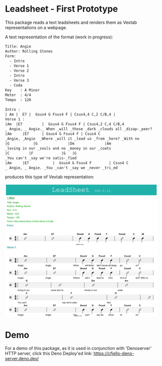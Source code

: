 # Leadsheet - First Prototype

This package reads a text leadsheets and renders them as Vextab representations on a webpage. 

A text representation of the format (work in progress):
```
Title: Angie
Author: Rolling Stones
Form:  
  - Intro 
  - Verse 1
  - Verse 2
  - Intro
  - Verse 3
  - Coda
Key    : A Minor
Meter  : 4/4
Tempo  : 120                

Intro : 
| Am |  E7 |  Gsus4 G Fsus4 F | Csus4,4 C,2 C/B,4 |
Verse 1 :
|Am	 |E7         |  Gsus4 G Fsus4 F | Csus4,2 C,4 C/B,4
_ Angie, _ Angie._ When _will _those _dark _clouds all _disap-_peer?
|Am     |E7      | Gsus4 G Fsus4 F | Csus4 C
_Angie, _Angie  _Where _will it _lead us _from _here? _With no
|G	         |G              |Dm              |Am
_loving in our _souls and no _money in our _coats
|C	       |F	          |G   |G 
_You can't _say we're satis-_fied
|Am     |E7           |  Gsus4 G Fsus4 F        | Csus4 C
_ Angie, _ Angie. _You _can't _say we _never _tri_ed
```

produces this type of Vextab representation: 

![alt text](page.png "Vextab Example")

# Demo

For a demo of this package, as it is used in conjunction with 'Denoserver' HTTP server, click this Deno Deploy'ed link: https://cfjello-deno-server.deno.dev/





